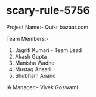 # scary-rule-5756

Project Name:- Quikr bazaar.com

Team Members:-

1. Jagriti Kumari - Team Lead
2. Akash Gupta
3. Manisha Wadhe
4. Mustaq Ansari
5. Shubham Anand

IA Manager:- Vivek Goswami
